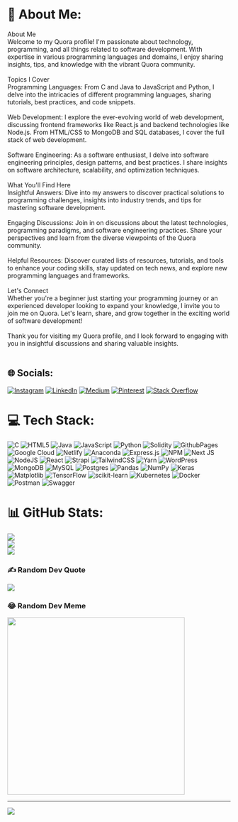 # 💫 About Me:
About Me<br>Welcome to my Quora profile! I'm passionate about technology, programming, and all things related to software development. With expertise in various programming languages and domains, I enjoy sharing insights, tips, and knowledge with the vibrant Quora community.<br><br>Topics I Cover<br>Programming Languages: From C and Java to JavaScript and Python, I delve into the intricacies of different programming languages, sharing tutorials, best practices, and code snippets.<br><br>Web Development: I explore the ever-evolving world of web development, discussing frontend frameworks like React.js and backend technologies like Node.js. From HTML/CSS to MongoDB and SQL databases, I cover the full stack of web development.<br><br>Software Engineering: As a software enthusiast, I delve into software engineering principles, design patterns, and best practices. I share insights on software architecture, scalability, and optimization techniques.<br><br>What You'll Find Here<br>Insightful Answers: Dive into my answers to discover practical solutions to programming challenges, insights into industry trends, and tips for mastering software development.<br><br>Engaging Discussions: Join in on discussions about the latest technologies, programming paradigms, and software engineering practices. Share your perspectives and learn from the diverse viewpoints of the Quora community.<br><br>Helpful Resources: Discover curated lists of resources, tutorials, and tools to enhance your coding skills, stay updated on tech news, and explore new programming languages and frameworks.<br><br>Let's Connect<br>Whether you're a beginner just starting your programming journey or an experienced developer looking to expand your knowledge, I invite you to join me on Quora. Let's learn, share, and grow together in the exciting world of software development!<br><br>Thank you for visiting my Quora profile, and I look forward to engaging with you in insightful discussions and sharing valuable insights.<br><br>


## 🌐 Socials:
[![Instagram](https://img.shields.io/badge/Instagram-%23E4405F.svg?logo=Instagram&logoColor=white)](https://instagram.com/thee._.freddyty) [![LinkedIn](https://img.shields.io/badge/LinkedIn-%230077B5.svg?logo=linkedin&logoColor=white)](https://linkedin.com/in/https://www.linkedin.com/in/fredrick-mutui-08647928a/overlay/about-this-profile/?lipi=urn%3Ali%3Apage%3Ad_flagship3_profile_view_base%3B1mWq2W3PQniEeeMSMlGIIg%3D%3D) [![Medium](https://img.shields.io/badge/Medium-12100E?logo=medium&logoColor=white)](https://medium.com/@@fredrickmutui640) [![Pinterest](https://img.shields.io/badge/Pinterest-%23E60023.svg?logo=Pinterest&logoColor=white)](https://pinterest.com/fredrickmutui) [![Stack Overflow](https://img.shields.io/badge/-Stackoverflow-FE7A16?logo=stack-overflow&logoColor=white)](https://stackoverflow.com/users/1178053) 

# 💻 Tech Stack:
![C](https://img.shields.io/badge/c-%2300599C.svg?style=plastic&logo=c&logoColor=white) ![HTML5](https://img.shields.io/badge/html5-%23E34F26.svg?style=plastic&logo=html5&logoColor=white) ![Java](https://img.shields.io/badge/java-%23ED8B00.svg?style=plastic&logo=openjdk&logoColor=white) ![JavaScript](https://img.shields.io/badge/javascript-%23323330.svg?style=plastic&logo=javascript&logoColor=%23F7DF1E) ![Python](https://img.shields.io/badge/python-3670A0?style=plastic&logo=python&logoColor=ffdd54) ![Solidity](https://img.shields.io/badge/Solidity-%23363636.svg?style=plastic&logo=solidity&logoColor=white) ![GithubPages](https://img.shields.io/badge/github%20pages-121013?style=plastic&logo=github&logoColor=white) ![Google Cloud](https://img.shields.io/badge/GoogleCloud-%234285F4.svg?style=plastic&logo=google-cloud&logoColor=white) ![Netlify](https://img.shields.io/badge/netlify-%23000000.svg?style=plastic&logo=netlify&logoColor=#00C7B7) ![Anaconda](https://img.shields.io/badge/Anaconda-%2344A833.svg?style=plastic&logo=anaconda&logoColor=white) ![Express.js](https://img.shields.io/badge/express.js-%23404d59.svg?style=plastic&logo=express&logoColor=%2361DAFB) ![NPM](https://img.shields.io/badge/NPM-%23CB3837.svg?style=plastic&logo=npm&logoColor=white) ![Next JS](https://img.shields.io/badge/Next-black?style=plastic&logo=next.js&logoColor=white) ![NodeJS](https://img.shields.io/badge/node.js-6DA55F?style=plastic&logo=node.js&logoColor=white) ![React](https://img.shields.io/badge/react-%2320232a.svg?style=plastic&logo=react&logoColor=%2361DAFB) ![Strapi](https://img.shields.io/badge/strapi-%232E7EEA.svg?style=plastic&logo=strapi&logoColor=white) ![TailwindCSS](https://img.shields.io/badge/tailwindcss-%2338B2AC.svg?style=plastic&logo=tailwind-css&logoColor=white) ![Yarn](https://img.shields.io/badge/yarn-%232C8EBB.svg?style=plastic&logo=yarn&logoColor=white) ![WordPress](https://img.shields.io/badge/WordPress-%23117AC9.svg?style=plastic&logo=WordPress&logoColor=white) ![MongoDB](https://img.shields.io/badge/MongoDB-%234ea94b.svg?style=plastic&logo=mongodb&logoColor=white) ![MySQL](https://img.shields.io/badge/mysql-%2300000f.svg?style=plastic&logo=mysql&logoColor=white) ![Postgres](https://img.shields.io/badge/postgres-%23316192.svg?style=plastic&logo=postgresql&logoColor=white) ![Pandas](https://img.shields.io/badge/pandas-%23150458.svg?style=plastic&logo=pandas&logoColor=white) ![NumPy](https://img.shields.io/badge/numpy-%23013243.svg?style=plastic&logo=numpy&logoColor=white) ![Keras](https://img.shields.io/badge/Keras-%23D00000.svg?style=plastic&logo=Keras&logoColor=white) ![Matplotlib](https://img.shields.io/badge/Matplotlib-%23ffffff.svg?style=plastic&logo=Matplotlib&logoColor=black) ![TensorFlow](https://img.shields.io/badge/TensorFlow-%23FF6F00.svg?style=plastic&logo=TensorFlow&logoColor=white) ![scikit-learn](https://img.shields.io/badge/scikit--learn-%23F7931E.svg?style=plastic&logo=scikit-learn&logoColor=white) ![Kubernetes](https://img.shields.io/badge/kubernetes-%23326ce5.svg?style=plastic&logo=kubernetes&logoColor=white) ![Docker](https://img.shields.io/badge/docker-%230db7ed.svg?style=plastic&logo=docker&logoColor=white) ![Postman](https://img.shields.io/badge/Postman-FF6C37?style=plastic&logo=postman&logoColor=white) ![Swagger](https://img.shields.io/badge/-Swagger-%23Clojure?style=plastic&logo=swagger&logoColor=white)
# 📊 GitHub Stats:
![](https://github-readme-stats.vercel.app/api?username=MEDDKFMF&theme=dark&hide_border=false&include_all_commits=false&count_private=false)<br/>
![](https://github-readme-streak-stats.herokuapp.com/?user=MEDDKFMF&theme=dark&hide_border=false)<br/>
![](https://github-readme-stats.vercel.app/api/top-langs/?username=MEDDKFMF&theme=dark&hide_border=false&include_all_commits=false&count_private=false&layout=compact)

### ✍️ Random Dev Quote
![](https://quotes-github-readme.vercel.app/api?type=vetical&theme=radical)

### 😂 Random Dev Meme
<img src='https://randommeme-five.vercel.app/' style="height: 400px;"/>

---
[![](https://visitcount.itsvg.in/api?id=MEDDKFMF&icon=0&color=0)](https://visitcount.itsvg.in)

<!-- Proudly created with GPRM ( https://gprm.itsvg.in ) -->
